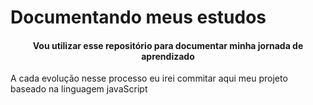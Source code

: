 # Documentando meus estudos

<h4 align="center">Vou utilizar esse repositório para documentar minha jornada de aprendizado</h4>
<p aling="center"> A cada evolução nesse processo eu irei commitar aqui meu projeto baseado na linguagem javaScript</p>

